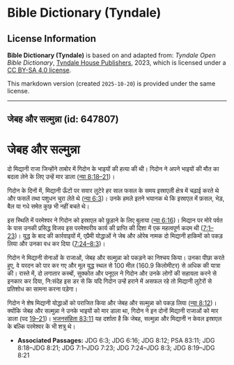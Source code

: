 # Bible Dictionary (Tyndale)

## License Information

**Bible Dictionary (Tyndale)** is based on and adapted from: _Tyndale Open Bible Dictionary_, [Tyndale House Publishers](https://tyndaleopenresources.com/), 2023, which is licensed under a [CC BY-SA 4.0 license](https://creativecommons.org/licenses/by-sa/4.0/legalcode.en).

This markdown version (created `2025-10-20`) is provided under the same license.



--------------------------------

## जेबह और सल्मुन्ना (id: 647807)

जेबह और सल्मुन्ना
=================

दो मिद्यानी राजा जिन्होंने ताबोर में गिदोन के भाइयों की हत्या की थी। गिदोन ने अपने भाइयों की मौत का बदला लेने के लिए उन्हें मार डाला ([न्या 8:18–21](https://ref.ly/Judg8:18-Judg8:21))।

गिदोन के दिनों में, मिद्यानी ऊँटों पर सवार लुटेरे हर साल फसल के समय इस्राएली क्षेत्र में चढ़ाई करते थे और फसलें तथा पशुधन चुरा लेते थे ([न्या 6:3](https://ref.ly/Judg6:3))। उनके हमले इतने भयानक थे कि इस्राएल में फ़सल, भेड़, बैल या गधे समेत कुछ भी नहीं बचते थे।

इस स्थिति में परमेश्वर ने गिदोन को इस्राएल को छुड़ाने के लिए बुलाया ([न्या 6:16](https://ref.ly/Judg6:16))। मिद्यान पर मोरे पर्वत के पास उनकी प्रसिद्ध विजय इस परमेश्वरीय कार्य की प्राप्ति की दिशा में एक महत्वपूर्ण कदम थी ([7:1–23](https://ref.ly/Judg7:1-Judg7:23))। युद्ध के बाद की कार्रवाइयों में, एप्रैमी योद्धाओं ने जेब और ओरेब नामक दो मिद्यानी हाकिमों को पकड़ लिया और उनका वध कर दिया ([7:24–8:3](https://ref.ly/Judg7:24-Judg8:3))।

गिदोन ने मिद्यानी सेनाओं के राजाओं, जेबह और सल्मुन्ना को पकड़ने का निश्चय किया। उनका पीछा करते हुए, वे यरदन को पार कर गए और मूल युद्ध स्थल से 100 मील (160\.9 किलोमीटर) से अधिक की यात्रा की। रास्ते में, दो लगातार कस्बों, सुक्कोत और पनूएल ने गिदोन और उनके लोगों की सहायता करने से इनकार कर दिया, नि:संदेह इस डर से कि यदि गिदोन उन्हें हराने में असफल रहे तो मिद्यानी लुटेरों से प्रतिशोध का सामना करना पड़ेगा।

गिदोन ने शेष मिद्यानी योद्धाओं को पराजित किया और जेबह और सल्मुन्ना को पकड़ लिया ([न्या 8:12](https://ref.ly/Judg8:12))। क्योंकि जेबह और सल्मुन्ना ने उनके भाइयों को मार डाला था, गिदोन ने इन दोनों मिद्यानी राजाओं को मार डाला (पद [19–21](https://ref.ly/Judg8:19-Judg8:21))। [भजनसंहिता 83:11](https://ref.ly/Ps83:11) यह दर्शाता है कि जेबह, सल्मुन्ना और मिद्यानी न केवल इस्राएल के बल्कि परमेश्वर के भी शत्रु थे।

* **Associated Passages:** JDG 6:3; JDG 6:16; JDG 8:12; PSA 83:11; JDG 8:18–JDG 8:21; JDG 7:1–JDG 7:23; JDG 7:24–JDG 8:3; JDG 8:19–JDG 8:21

